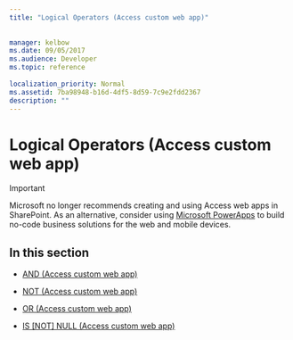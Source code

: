 ```yaml
---
title: "Logical Operators (Access custom web app)"
 
 
manager: kelbow
ms.date: 09/05/2017
ms.audience: Developer
ms.topic: reference
  
localization_priority: Normal
ms.assetid: 7ba98948-b16d-4df5-8d59-7c9e2fdd2367
description: ""
---
```


# Logical Operators (Access custom web app)

> [!IMPORTANT]
> Microsoft no longer recommends creating and using Access web apps in SharePoint. As an alternative, consider using [Microsoft PowerApps](https://powerapps.microsoft.com/en-us/) to build no-code business solutions for the web and mobile devices. 
  
## In this section

- [AND (Access custom web app)](and-access-custom-web-app.md)
    
- [NOT (Access custom web app)](not-access-custom-web-app.md)
    
- [OR (Access custom web app)](or-access-custom-web-app.md)
    
- [IS [NOT] NULL (Access custom web app)](is-not-null-access-custom-web-app.md)
    


